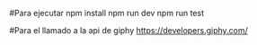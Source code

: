 #Para ejecutar
npm install
npm run dev
npm run test

#Para el llamado a la api de giphy
https://developers.giphy.com/